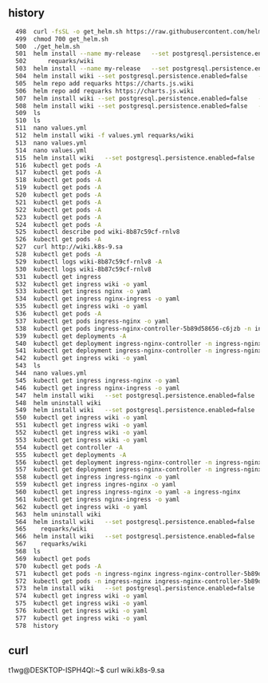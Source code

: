## history
```bash
  498  curl -fsSL -o get_helm.sh https://raw.githubusercontent.com/helm/helm/main/scripts/get-helm-3
  499  chmod 700 get_helm.sh
  500  ./get_helm.sh
  501  helm install --name my-release   --set postgresql.persistence.enabled=false   --set ingress.enabled=true   --set ingress.hosts=[{"host": "wiki.k8s-9.sa", "paths": ["/"]}]
  502      requarks/wiki
  503  helm install --name my-release   --set postgresql.persistence.enabled=false   --set ingress.enabled=true   --set ingress.hosts=[{"host": "wiki.k8s-9.sa", "paths": ["/"]}]     requarks/wiki
  504  helm install wiki --set postgresql.persistence.enabled=false   --set ingress.enabled=true   --set ingress.hosts=[{"host": "wiki.k8s-9.sa", "paths": ["/"]}]     requarks/wiki
  505  helm repo add requarks https://charts.js.wiki
  506  helm repo add requarks https://charts.js.wiki
  507  helm install wiki --set postgresql.persistence.enabled=false   --set ingress.enabled=true   --set ingress.hosts=[{"host": "wiki.k8s-9.sa", "paths": ["/"]}]     requarks/wiki
  508  helm install wiki --set postgresql.persistence.enabled=false   --set ingress.enabled=true   --set ingress.hosts='[{"host": "wiki.k8s-9.sa", "paths": ["/"]}]'     requarks/wiki
  509  ls
  510  ls
  511  nano values.yml
  512  helm install wiki -f values.yml requarks/wiki
  513  nano values.yml
  514  nano values.yml
  515  helm install wiki   --set postgresql.persistence.enabled=false   --set ingress.enabled=true   --set ingress.hosts[0].host=wiki.k8s-9.sa   --set ingress.hosts[0].paths[0].path=/   --set ingress.hosts[0].paths[0].pathType=Prefix   requarks/wiki
  516  kubectl get pods -A
  517  kubectl get pods -A
  518  kubectl get pods -A
  519  kubectl get pods -A
  520  kubectl get pods -A
  521  kubectl get pods -A
  522  kubectl get pods -A
  523  kubectl get pods -A
  524  kubectl get pods -A
  525  kubectl describe pod wiki-8b87c59cf-rnlv8
  526  kubectl get pods -A
  527  curl http://wiki.k8s-9.sa
  528  kubectl get pods -A
  529  kubectl logs wiki-8b87c59cf-rnlv8 -A
  530  kubectl logs wiki-8b87c59cf-rnlv8
  531  kubectl get ingress
  532  kubectl get ingress wiki -o yaml
  533  kubectl get ingress nginx -o yaml
  534  kubectl get ingress nginx-ingress -o yaml
  535  kubectl get ingress wiki -o yaml
  536  kubectl get pods -A
  537  kubectl get pods ingress-nginx -o yaml
  538  kubectl get pods ingress-nginx-controller-5b89d58656-c6jzb -n ingress-nginx -o yaml
  539  kubectl get deployments -A
  540  kubectl get deployment ingress-nginx-controller -n ingress-nginx
  541  kubectl get deployment ingress-nginx-controller -n ingress-nginx -o yaml
  542  kubectl get ingress wiki -o yaml
  543  ls
  544  nano values.yml
  545  kubectl get ingress ingress-nginx -o yaml
  546  kubectl get ingress nginx-ingress -o yaml
  547  helm install wiki   --set postgresql.persistence.enabled=false   --set ingress.enabled=true   --set ingress.hosts[0].host=wiki.k8s-9.sa   --set ingress.hosts[0].paths[0].path=/   --set ingress.hosts[0].paths[0].pathType=Prefix   --set ingress.annotations."kubernetes\.io/ingress\.class"=nginx   requarks/wiki
  548  helm uninstall wiki
  549  helm install wiki   --set postgresql.persistence.enabled=false   --set ingress.enabled=true   --set ingress.hosts[0].host=wiki.k8s-9.sa   --set ingress.hosts[0].paths[0].path=/   --set ingress.hosts[0].paths[0].pathType=Prefix   --set ingress.annotations."kubernetes\.io/ingress\.class"=nginx   requarks/wiki
  550  kubectl get ingress wiki -o yaml
  551  kubectl get ingress wiki -o yaml
  552  kubectl get ingress wiki -o yaml
  553  kubectl get ingress wiki -o yaml
  554  kubectl get controller -A
  555  kubectl get deployments -A
  556  kubectl get deployment ingress-nginx-controller -n ingress-nginx
  557  kubectl get deployment ingress-nginx-controller -n ingress-nginx -o yaml
  558  kubectl get ingress ingress-nginx -o yaml
  559  kubectl get ingress ingres-nginx -o yaml
  560  kubectl get ingress ingress-nginx -o yaml -a ingress-nginx
  561  kubectl get ingress nginx-ingress -o yaml
  562  kubectl get ingress wiki -o yaml
  563  helm uninstall wiki
  564  helm install wiki   --set postgresql.persistence.enabled=false   --set ingress.enabled=true   --set ingress.hosts[0].host=wiki.k8s-9.sa   --set ingress.hosts[0].paths[0].path=/   --set ingress.hosts[0].paths[0].pathType=Prefix   --set ingress.className=nginx   --set ingress.annotations."nginx\.ingress\.kubernetes\.io/server-alias"="nginx-test.k8s-9.sa"
  565    requarks/wiki
  566  helm install wiki   --set postgresql.persistence.enabled=false   --set ingress.enabled=true   --set ingress.hosts[0].host=wiki.k8s-9.sa   --set ingress.hosts[0].paths[0].path=/   --set ingress.hosts[0].paths[0].pathType=Prefix   --set ingress.className=nginx   --set ingress.annotations."nginx\.ingress\.kubernetes\.io/server-alias"="wiki.k8s-9.sa" \
  567    requarks/wiki
  568  ls
  569  kubectl get pods
  570  kubectl get pods -A
  571  kubectl get pods -n ingress-nginx ingress-nginx-controller-5b89d58656-c6jzb
  572  kubectl get pods -n ingress-nginx ingress-nginx-controller-5b89d58656-c6jzb -o yaml
  573  helm install wiki   --set postgresql.persistence.enabled=false   --set ingress.enabled=true   --set ingress.className=nginx   --set ingress.annotations."nginx\.ingress\.kubernetes\.io/server-alias"="wiki.k8s-9.sa"   --set ingress.hosts[0].host=wiki.k8s-9.sa   --set ingress.hosts[0].paths[0].path=/   --set ingress.hosts[0].paths[0].pathType=Prefix   requarks/wiki
  574  kubectl get ingress wiki -o yaml
  575  kubectl get ingress wiki -o yaml
  576  kubectl get ingress wiki -o yaml
  577  kubectl get ingress wiki -o yaml
  578  history
```
## curl
t1wg@DESKTOP-ISPH4QI:~$ curl wiki.k8s-9.sa
<!DOCTYPE html><html><head><meta http-equiv="X-UA-Compatible" content="IE=edge"><meta charset="UTF-8"><meta name="viewport" content="user-scalable=yes, width=device-width, initial-scale=1, maximum-scale=5"><meta name="theme-color" content="#1976d2"><meta name="msapplication-TileColor" content="#1976d2"><meta name="msapplication-TileImage" content="/_assets/favicons/mstile-150x150.png"><title>Wiki.js Setup</title><link rel="apple-touch-icon" sizes="180x180" href="/_assets/favicons/apple-touch-icon.png"><link rel="icon" type="image/png" sizes="192x192" href="/_assets/favicons/android-chrome-192x192.png"><link rel="icon" type="image/png" sizes="32x32" href="/_assets/favicons/favicon-32x32.png"><link rel="icon" type="image/png" sizes="16x16" href="/_assets/favicons/favicon-16x16.png"><link rel="mask-icon" href="/_assets/favicons/safari-pinned-tab.svg" color="#1976d2"><link rel="manifest" href="/_assets/manifest.json"><script>var siteConfig = {"title":"Wiki.js"}
</script><link type="text/css" rel="stylesheet" href="/_assets/css/setup.22871ffac1b643eed4d9.css"><script type="text/javascript" src="/_assets/js/runtime.js?1742780132"></script><script type="text/javascript" src="/_assets/js/setup.js?1742780132"></script></head><body><div id="root"><setup wiki-version="2.5.307"></setup></div></body></html>
